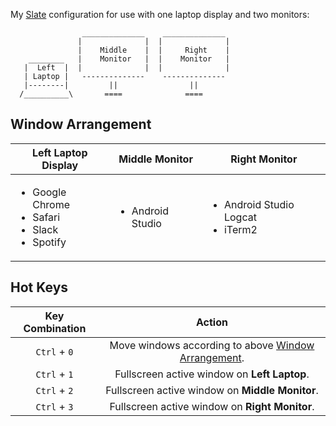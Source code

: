 My [Slate] configuration for use with one laptop display and two monitors:

```
                ______________    ______________
               |              |  |              |
               |    Middle    |  |     Right    |
    ________   |    Monitor   |  |    Monitor   |
   |  Left  |  |              |  |              |
   | Laptop |   --------------    -------------- 
   |--------|         ||                ||
  /__________\       ====              ====

```

## Window Arrangement

| Left Laptop Display | Middle Monitor | Right Monitor |
|---------------------|----------------|---------------|
| <ul><li>Google Chrome</li><li>Safari</li><li>Slack</li><li>Spotify</li></ul> | <ul><li>Android Studio</li></ul> | <ul><li>Android Studio Logcat</li><li>iTerm2</li></ul> |

## Hot Keys

| Key Combination | Action                                                |
|:---------------:|:-----------------------------------------------------:|
| `Ctrl` + `0`    | Move windows according to above [Window Arrangement]. |
| `Ctrl` + `1`    | Fullscreen active window on **Left Laptop**.          |
| `Ctrl` + `2`    | Fullscreen active window on **Middle Monitor**.       |
| `Ctrl` + `3`    | Fullscreen active window on **Right Monitor**.        |


[Slate]: https://github.com/jigish/slate
[Window Arrangement]: #window-arrangement
